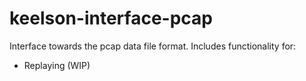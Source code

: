 # keelson-interface-pcap

Interface towards the pcap data file format. Includes functionality for:
* Replaying (WIP)